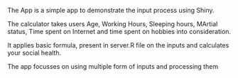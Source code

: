 The App is a simple app to demonstrate the input process using Shiny.

The calculator takes users Age, Working Hours, Sleeping hours, MArtial status, Time spent on Internet and time spent on hobbies into consideration.

It applies basic formula, present in server.R file on the inputs and calculates your social health.

The app focusses on using multiple form of inputs and processing them